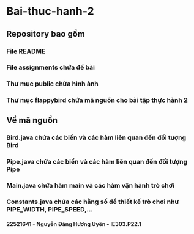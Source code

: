 # Bai-thuc-hanh-2
## Repository bao gồm 
### File README
### File assignments chứa đề bài
### Thư mục public chứa hình ảnh
### Thư mục flappybird chứa mã nguồn cho bài tập thực hành 2
## Về mã nguồn
### Bird.java chứa các biến và các hàm liên quan đến đối tượng Bird
### Pipe.java chứa các biến và các hàm liên quan đến đối tượng Pipe
### Main.java chứa hàm main và các hàm vận hành trò chơi
### Constants.java chứa các hằng số để thiết kế trò chơi như PIPE_WIDTH, PIPE_SPEED,...
#### 22521641 - Nguyễn Đăng Hương Uyên - IE303.P22.1
